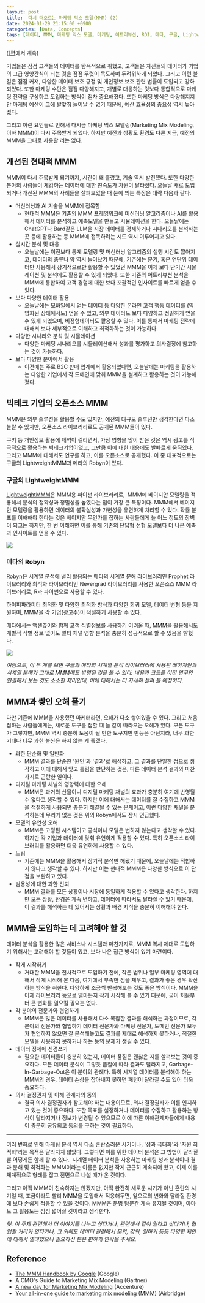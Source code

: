 ```yaml
---
layout: post
title:  다시 떠오르는 마케팅 믹스 모델(MMM) (2)
date: 2024-01-29 21:15:00 +0900
categories: [Data, Concepts]
tags: [데이터, MMM, 마케팅 믹스 모델, 마케팅, 어트리뷰션, ROI, 메타, 구글, LightweightMMM, LMMM, Robyn, Meta, Google]
---
```


([1편](https://cojette.github.io/posts/mmm1/)에서 계속)

기업들은 점점 고객들의 데이터를 탐욕적으로 취했고, 고객들은 자신들의 데이터가 기업의 고급 영양간식이 되는 것을 점점 뚜렷이 목도하며 두려워하게 되었다. 그리고 이런 불길은 점점 커져, 다양한 데이터 보호 규정 및 개인정보 보호 관련 법률이 도입되고 강화되었다. 또한 마케팅 수단은 점점 다양해지고, 개별로 대응하는 것보다 통합적으로 마케팅 전략을 구상하고 도입하는 방식이 점차 중요해졌다. 또한 마케팅 방식은 다양해지지만 마케팅 예산이 그에 발맞춰 늘어날 수 없기 때문에, 예산 효율성의 중요성 역시 높아졌다.

그리고 이런 요인들로 인해서 다시금 마케팅 믹스 모델링(Marketing Mix Modeling, 이하 MMM)이 다시 주목받게 되었다. 하지만 예전과 상황도 환경도 다른 지금, 예전의 MMM을 그대로 사용할 리는 없다.

## 개선된 현대적 MMM

MMM이 다시 주목받게 되기까지, 시간이 꽤 흘렀고, 기술 역시 발전했다. 또한 다양한 분야의 사람들이 체감하는 데이터에 대한 친숙도가 차원이 달라졌다. 오늘날 새로 도입되거나 개선된 MMM의 사례들을 살펴보았을 때 눈에 띄는 특징은 대략 다음과 같다.

-   머신러닝과 AI 기술을 MMM에 접목함
    -   현대적 MMM은 기존의 MMM 프레임워크에 머신러닝 알고리즘이나 AI를 활용해서 데이터를 분석하고 예측모델을 만들고 시뮬레이션을 한다. 오늘날에는 ChatGPT나 Bard같은 LLM을 시장 데이터를 정제하거나 시나리오를 분석하는 곳 등에 활용하는 등 MMM에 접목하려는 시도 역시 이루어지고 있다.
-   실시간 분석 및 대응
    -   오늘날에는 이전보다 통계 모델링 및 머신러닝 알고리즘의 실행 시간도 짧아지고, 데이터의 종류나 양 역시 늘어났기 때문에, 기존에는 분기, 혹은 연단위 데이터만 사용해서 장기적으로만 활용할 수 있었던 MMM을 이제 보다 단기간 시뮬레이션 및 분석에도 활용할 수 있게 되었다. 또한 기존의 어트리뷰션 분석을 MMM에 통합하여 고객 경험에 대한 보다 포괄적인 인사이트를 빠르게 얻을 수 있다.
-   보다 다양한 데이터 활용
    -   오늘날에는 모바일에서 얻는 데이터 등 다양한 온라인 고객 행동 데이터를 (익명화된 상태에서도) 얻을 수 있고, 외부 데이터도 보다 다양하고 정밀하게 얻을 수 있게 되었으며, 비정형데이터도 활용할 수 있다. 이를 통해서 마케팅 전략에 대해서 보다 세부적으로 이해하고 최적화하는 것이 가능하다.
-   다양한 시나리오 분석 및 시뮬레이션
    -   다양한 마케팅 시나리오를 시뮬레이션해서 성과를 평가하고 의사결정에 참고하는 것이 가능하다.
-   보다 다양한 분야에서 활용
    -   이전에는 주로 B2C 판매 업계에서 활용되었다면, 오늘날에는 마케팅을 활용하는 다양한 기업에서 각 도메인에 맞춰 MMM을 설계하고 활용하는 것이 가능해졌다.

## 빅테크 기업의 오픈소스 MMM

MMM은 외부 솔루션을 활용할 수도 있지만, 예전의 대규모 솔루션만 생각한다면 다소 놀랄 수 있지만, 오픈소스 라이브러리로도 공개된 MMM들이 있다.

쿠키 등 개인정보 활용에 제약이 걸리면서, 가장 영향을 많이 받은 것은 역시 광고를 적극적으로 활용하는 빅테크기업이었고, 그만큼 이에 대한 대응에도 발빠르게 움직였다. 그리고 MMM에 대해서도 연구를 하고, 이를 오픈소스로 공개했다. 이 중 대표적으로는 구글의 LightweightMMM과 메타의 Robyn이 있다.

### 구글의 LightweightMMM

[LightweightMMM](https://github.com/google/lightweight_mmm/tree/main)은 MMM용 파이썬 라이브러리로, MMM에 베이지안 모델링을 적용해서 분석의 정확성과 정밀성을 높였다는 점이 가장 큰 특징이다. MMM에서 베이지안 모델링을 활용하면 데이터의 불확실성과 가변성을 유연하게 처리할 수 있다. 확률 분포를 이해해야 한다는 것은 베이지안 무언가를 접하는 사람들에게 늘 어느 정도의 장벽이 되고는 하지만, 한 번 이해하면 이를 통해 기존의 단답형 선형 모델보다 더 나은 예측과 인사이트를 얻을 수 있다.

[![](https://cojette.files.wordpress.com/2024/01/image-4.png?w=1024)](https://cojette.files.wordpress.com/2024/01/image-4.png)

### 메타의 Robyn

[Robyn](https://github.com/facebookexperimental/Robyn)은 시계열 분석에 널리 활용되는 메타의 시계열 분해 라이브러리인 Prophet 라이브러리와 최적화 라이브러리인 Nevergrad 라이브러리를 사용한 오픈소스 MMM 라이브러리로, R과 파이썬으로 사용할 수 있다.

하이퍼파라미터 최적화 및 다양한 최적화 방식과 다양한 회귀 모델, 데이터 변형 등을 지원하여, MMM을 각 기업(광고주)이 적절하게 사용할 수 있다.

메타에서는 액센츄어와 함께 고객 식별정보를 사용하기 어려울 때, MMM을 활용해서도 개별적 식별 정보 없이도 멀티 채널 영향 분석을 충분히 성공적으로 할 수 있음을 밝혔다.

[![](https://cojette.files.wordpress.com/2024/01/image-5.png?w=902)](https://cojette.files.wordpress.com/2024/01/image-5.png)

*여담으로, 이 두 개를 보면 구글과 메타의 시계열 분석 라이브러리에 사용된 베이지안과 시계열 분해가 그대로 MMM에도 반영된 것을 볼 수 있다. 내용과 코드를 이전 연구와 연결해서 보는 것도 소소한 재미인데, 이에 대해서는 더 자세히 살펴 볼 예정이다.*

## MMM과 쌓인 오해 풀기

다만 기존에 MMM을 사용했던 마케터라면, 오해가 다소 쌓여있을 수 있다. 그리고 처음 접하는 사람들에게는, 새로운 도구를 접할 때 늘 같이 따라오는 오해가 있다. 모든 도구가 그렇지만, MMM 역시 충분히 도움이 될 만한 도구지만 만능은 아닌지라, 너무 과한 기대나 너무 과한 불신은 하지 않는 게 좋겠다.

-   과한 단순화 및 일반화
    -   MMM 결과를 단순한 '원인'과 '결과'로 해석하고, 그 결과를 단일한 점으로 생각하고 이에 대해서 맞고 틀림을 판단하는 것은, 다른 데이터 분석 결과와 마찬가지로 곤란한 일이다.
-   디지털 마케팅 채널의 영향력에 대한 오해
    -   MMM은 과거의 산물이니 디지털 마케팅 채널의 효과가 충분히 여기에 반영될 수 없다고 생각할 수 있다. 하지만 이에 대해서는 데이터를 잘 수집하고 MMM을 적절하게 사용되면 충분히 해결될 수 있는 문제이고, 이런 다양한 채널을 분석하는데 무리가 없는 것은 위의 Robyn에서도 잠시 언급했다.
-   모델의 유연성 오해
    -   MMM은 고정된 시스템이고 공식이나 모델은 변하지 않는다고 생각할 수 있다. 하지만 각 기업과 데이터에 맞춰 유연하게 적용할 수 있다. 특히 오픈소스 라이브러리를 활용하면 더욱 유연하게 사용할 수 있다.
-   느림
    -   기존에는 MMM을 활용해서 장기적 분석만 해왔기 때문에, 오늘날에는 적합하지 않다고 생각할 수 있다. 하지만 이는 현대적 MMM은 다양한 방식으로 이 단점을 보완하고 있다.
-   범용성에 대한 과한 신뢰
    -   MMM 결과를 모든 상황이나 시장에 동일하게 적용할 수 있다고 생각한다. 하지만 모든 상황, 환경은 계속 변하고, 데이터에 따라서도 달라질 수 있기 때문에, 이 결과를 해석하는 데 있어서는 상황과 배경 지식을 충분히 이해해야 한다.

## MMM을 도입하는 데 고려해야 할 것

데이터 분석을 활용한 많은 서비스나 시스템과 마찬가지로, MMM 역시 제대로 도입하기 위해서는 고려해야 할 것들이 있고, 보다 나은 접근 방식이 있기 마련이다.

-   작게 시작하기
    -   거대한 MMM을 전사적으로 도입하기 전에, 작은 범위나 일부 마케팅 영역에 대해서 작게 시작해 본 다음, 여기에서 부족한 점을 채우고, 결과가 좋은 경우 확산하는 방식을 취한다. 다양하게 조금씩 반복해보는 것도 좋은 방식이다. MMM을 이제 라이브러리 등으로 얼마든지 작게 시작해 볼 수 있기 때문에, 굳이 처음부터 큰 변화를 일으킬 필요는 없다.
-   각 분야의 전문가와 협업하기
    -   MMM은 많은 데이터를 사용해서 다소 복잡한 결과를 해석하는 과정이므로, 각 분야의 전문가와 협업하기 데이터 전문가와 마케팅 전문가, 도메인 전문가 모두가 협업하지 않으면 잘 분석해놓고도 결과를 제대로 해석하지 못하거나, 적절한 모델을 사용하지 못하거나 하는 등의 문제가 생길 수 있다.
-   데이터 정제에 신경쓰기
    -   필요한 데이터들이 충분히 있는지, 데이터 품질은 괜찮은 지를 살펴보는 것이 중요하다. 모든 데이터 분석이 그렇듯 품질에 따라 결과도 달라지고, Garbage-In-Garbage-Out은 이 분야의 관례다. 특히 시계열 데이터를 분석해야 하는 MMM의 경우, 데이터 손상을 잡아내지 못하면 패턴이 달라질 수도 있어 더욱 중요하다.
-   의사 결정권자 및 이해 관계자의 동의
    -   결국 의사 결정권자가 참고해야 하는 내용이므로, 의사 결정권자가 이를 인지하고 있는 것이 중요하다. 또한 목표를 설정하거나 데이터를 수집하고 활용하는 방식이 달라지거나 정보가 변경될 수 있으므로 이에 따른 이해관계자들에게 내용이 충분히 공유되고 동의를 구하는 것이 필요하다.

* * * * *

여러 변화로 인해 마케팅 분석 역시 다소 혼란스러운 시기이나, '성과 극대화'와 '자원 최적화'라는 목적은 달라지지 않았다. 그렇다면 이를 위한 데이터 분석은 그 방법이 달라질 뿐 어떻게든 함께 할 수 있다. 시계열 데이터 분석을 사용하는 마케팅 성과 분석이나 결과 분해 및 최적화는 MMM이라는 이름은 없지만 작게 근근히 계속되어 왔고, 이제 이를 체계적으로 형태를 잡고 전면으로 나설 때가 온 것이다. 

그리고 아직 MMM이 친숙하지는 않겠지만, 아직 완전히 새로운 시기가 아닌 혼란의 시기일 때, 조금이라도 빨리 MMM을 도입해서 적응해두면, 앞으로의 변화와 달라질 환경에 보다 손쉽게 적응할 수 있을 것이다. MMM은 분명 당분간 계속 유지될 것이며, 아마도 그 활용도는 점점 넓어질 것이라고 생각한다.

*덧. 이 주제 관련해서 더 이야기를 나누고 싶다거나, 관련해서 같이 일하고 싶다거나, 협업할 거리가 있다거나, 그 외에도 데이터 관련해서 문의, 강의, 일하기 등등 다양한 제안에 대해서 열려있으니 필요하신 분은 편하게 연락을 주세요.*

Reference
---------

-   [The MMM Handbook by Google](https://www.thinkwithgoogle.com/_qs/documents/17950/The_MMM_Handbook.pdf) (Google)
-   A CMO's Guide to Marketing Mix Modeling (Gartner)
-   [A new day for Marketing Mix Modeling](https://www.accenture.com/us-en/blogs/song-insights-blog/a-new-day-for-marketing-mix-modeling) (Accenture)
-   [Your all-in-one guide to marketing mix modeling (MMM)](https://www.airbridge.io/blog/marketing-mix-modeling) (Airbridge)
